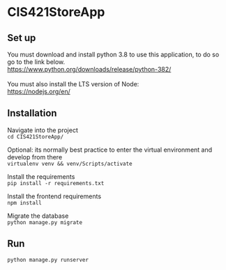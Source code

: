# CIS421StoreApp
## Set up
You must download and install python 3.8 to use this application, to do so go to the link below. \
https://www.python.org/downloads/release/python-382/ \
\
You must also install the LTS version of Node: \
https://nodejs.org/en/
<br>
## Installation
Navigate into the project \
`cd CIS421StoreApp/`

Optional: its normally best practice to enter the virtual environment and develop from there \
`virtualenv venv && venv/Scripts/activate` 

Install the requirements \
`pip install -r requirements.txt` 

Install the frontend requirements \
`npm install` 

Migrate the database \
`python manage.py migrate`


## Run
`python manage.py runserver`
